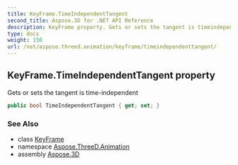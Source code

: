 ```yaml
---
title: KeyFrame.TimeIndependentTangent
second_title: Aspose.3D for .NET API Reference
description: KeyFrame property. Gets or sets the tangent is timeindependent
type: docs
weight: 150
url: /net/aspose.threed.animation/keyframe/timeindependenttangent/
---
```

## KeyFrame.TimeIndependentTangent property

Gets or sets the tangent is time-independent

```csharp
public bool TimeIndependentTangent { get; set; }
```

### See Also

* class [KeyFrame](../)
* namespace [Aspose.ThreeD.Animation](../../keyframe/)
* assembly [Aspose.3D](../../../)


